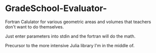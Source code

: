 GradeSchool-Evaluator-
====================
Fortran Calulator for various geometric areas and volumes that teachers don't want to do themselves. 

Just enter parameters into stdin and the fortran will do the math. 

Precursor to the more intensive Julia library I'm in the middle of. 
